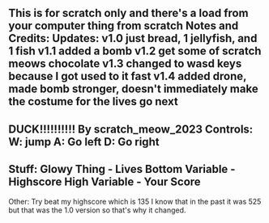 This is for scratch only and there's a load from your computer thing from scratch
Notes and Credits:
Updates:
v1.0 just bread, 1 jellyfish, and 1 fish
v1.1 added a bomb
v1.2 get some of scratch meows chocolate
v1.3 changed to wasd keys because I got used to it fast
v1.4 added drone, made bomb stronger, doesn't immediately  make the costume for the lives go next
----------------------------------------------------------------------------

DUCK!!!!!!!!!! By scratch_meow_2023
Controls: W: jump
                A: Go left
                D: Go right
----------------------------------------------------------------------------
Stuff: Glowy Thing - Lives 
         Bottom Variable - Highscore
         High Variable - Your Score
----------------------------------------------------------------------------
Other: Try beat my highscore which is 135 I know that in the past it was 525 but that was the 1.0 version so that's why it changed.
         
